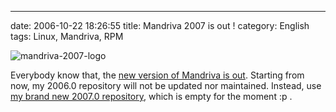 ---
date: 2006-10-22 18:26:55
title: Mandriva 2007 is out !
category: English
tags: Linux, Mandriva, RPM

![mandriva-2007-logo](/uploads/2006/mandriva-2007-logo.png)

Everybody know that, the [new version of Mandriva is out](http://www.mandriva.com/community/news/mandriva_linux_2007_is_out). Starting from now, my 2006.0 repository will not be updated nor maintained. Instead, use [my brand new 2007.0 repository](http://github.com/kdeldycke/mandriva-specs), which is empty for the moment :p .

